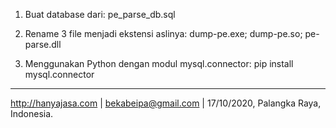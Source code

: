 1. Buat database dari: pe_parse_db.sql

2. Rename 3 file menjadi ekstensi aslinya: dump-pe.exe; dump-pe.so; pe-parse.dll

3. Menggunakan Python dengan modul mysql.connector: pip install mysql.connector

----

http://hanyajasa.com | bekabeipa@gmail.com | 17/10/2020, Palangka Raya, Indonesia.
